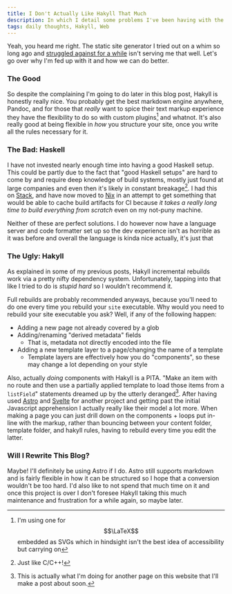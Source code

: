 ```yaml
---
title: I Don't Actually Like Hakyll That Much
description: In which I detail some problems I've been having with the static site generator Hakyll, written in Haskell, that I've been using to generate this site for quite some time now.
tags: daily thoughts, Hakyll, Web
---
```


Yeah, you heard me right. The static site generator I tried out on a whim so long ago and [struggled against for a while](/tags/Hakyll.html) isn't serving me that well. Let's go over why I'm fed up with it and how we can do better.

### The Good

So despite the complaining I'm going to do later in this blog post, Hakyll is honestly really nice. You probably get the best markdown engine anywhere, Pandoc, and for those that _really_ want to spice their text markup experience they have the flexibility to do so with custom plugins[^1] and whatnot. It's also really good at being flexible in _how_ you structure your site, once you write all the rules necessary for it.

### The Bad: Haskell

I have not invested nearly enough time into having a good Haskell setup. This could be partly due to the fact that "good Haskell setups" are hard to come by and require deep knowledge of build systems, mostly just found at large companies and even then it's likely in constant breakage[^2]. I had this on [Stack](https://docs.haskellstack.org/en/stable/), and have now moved to [Nix](https://github.com/Gabriella439/haskell-nix) in an attempt to get something that would be able to cache build artifacts for CI because _it takes a really long time to build everything from scratch_ even on my not-puny machine.

Neither of these are perfect solutions. I do however now have a language server and code formatter set up so the dev experience isn't as horrible as it was before and overall the language is kinda nice actually, it's just that

### The Ugly: Hakyll

As explained in some of my previous posts, Hakyll incremental rebuilds work via a pretty nifty dependency system. Unfortunately, tapping into that like I tried to do is _stupid hard_ so I wouldn't recommend it.

Full rebuilds are probably recommended anyways, because you'll need to do one every time you rebuild your `site` executable. Why would you need to rebuild your site executable you ask? Well, if any of the following happen:

- Adding a new page not already covered by a glob
- Adding/renaming "derived metadata" fields
  - That is, metadata not directly encoded into the file
- Adding a new template layer to a page/changing the name of a template
  - Template layers are effectively how you do "components", so these may change a lot depending on your style

Also, actually _doing_ components with Hakyll is a PITA. "Make an item with no route and then use a partially applied template to load those items from a `listField`" statements dreamed up by the utterly deranged[^3]. After having used [Astro](https://astro.build/) and [Svelte](https://svelte.dev/) for another project and getting past the initial Javascript apprehension I actually really like their model a lot more. When making a page you can just drill down on the components + loops put in-line with the markup, rather than bouncing between your content folder, template folder, and hakyll rules, having to rebuild every time you edit the latter.

### Will I Rewrite This Blog?

Maybe! I'll definitely be using Astro if I do. Astro still supports markdown and is fairly flexible in how it can be structured so I hope that a conversion wouldn't be too hard. I'd also like to not spend that much time on it and once this project is over I don't foresee Hakyll taking this much maintenance and frustration for a while again, so maybe later.

[^1]: I'm using one for $$\LaTeX$$ embedded as SVGs which in hindsight isn't the best idea of accessibility but carrying on
[^2]: Just like C/C++!
[^3]: This is actually what I'm doing for another page on this website that I'll make a post about soon.
